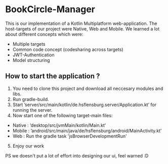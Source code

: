 # BookCircle-Manager

This is our implementation of a Kotlin Multiplatform web-application.
The host-targets of our project were Native, Web and Mobile.
We learned a lot about different concepts which were:
- Multiple targets
- Common code concept (codesharing across targets)
- JWT-Authentication
- Model structuring

## How to start the application ?

1. You need to clone this project and download all neccesary modules and libs.
2. Run gradle-build.
3. Start ’server/src/main/kotlin/de.hsflensburg.server/Application.kt’ for running the server.
4. Now start one of the following target-main files:
- Native : ’desktop/src/jvmMain/kotlin/Main.kt’
- Mobile : ’android/src/main/java/de/hsflensburg/android/MainActivity.kt’
- Web : Run the gradle task 'jsBrowserDevelopmentRun'
5. Enjoy our work

PS we doesn't put a lot of effort into designing our ui, feel warned :D


